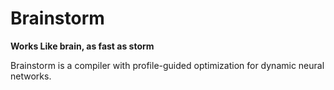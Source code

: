 # Brainstorm

**Works Like brain, as fast as storm**

Brainstorm is a compiler with profile-guided optimization for dynamic neural networks.